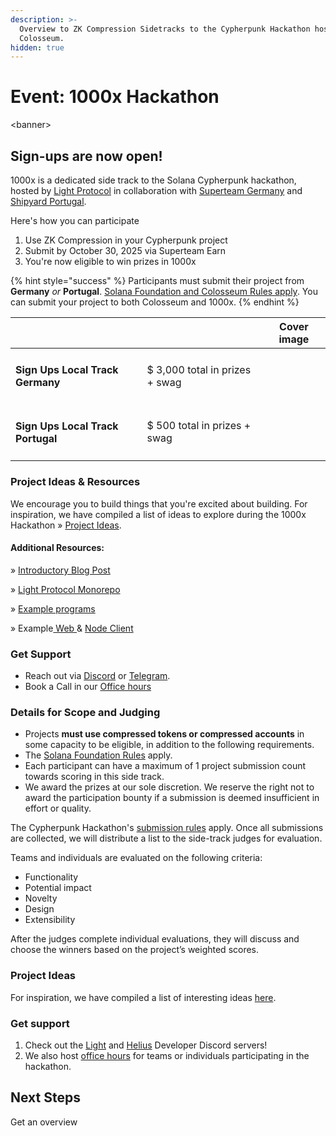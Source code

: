 ```yaml
---
description: >-
  Overview to ZK Compression Sidetracks to the Cypherpunk Hackathon hosted by
  Colosseum.
hidden: true
---
```


# Event: 1000x Hackathon

&#x20;\<banner>



## Sign-ups are now open!

1000x is a dedicated side track to the Solana Cypherpunk hackathon, hosted by [Light Protocol](https://x.com/LightProtocol) in collaboration with [Superteam Germany](https://x.com/SuperteamDE) and [Shipyard Portugal](https://x.com/SolanaPT).&#x20;

Here's how you can participate

1. Use ZK Compression in your Cypherpunk project
2. Submit by October 30, 2025 via Superteam Earn
3. You're now eligible to win prizes in 1000x

{% hint style="success" %}
Participants must submit their project from **Germany** _or_ **Portugal**. [Solana Foundation and Colosseum Rules apply](https://www.colosseum.org/files/Breakout%20Hackathon%20Official%20Rules%202025.pdf). You can submit your project to both Colosseum and 1000x.
{% endhint %}

<table data-card-size="large" data-view="cards"><thead><tr><th></th><th></th><th data-hidden data-card-cover data-type="image">Cover image</th></tr></thead><tbody><tr><td><h4>Sign Ups Local Track Germany</h4></td><td>$ 3,000 total in prizes + swag</td><td></td></tr><tr><td><h4>Sign Ups Local Track Portugal</h4></td><td>$ 500 total in prizes + swag</td><td></td></tr></tbody></table>

### Project Ideas & Resources

We encourage you to build things that you're excited about building. For inspiration, we have compiled a list of ideas to explore during the 1000x Hackathon » [Project Ideas](https://github.com/Lightprotocol/1000x-hackathon/blob/main/ideas.md).

#### **Additional Resources:**

» [Introductory Blog Post](https://www.helius.dev/blog/zk-compression-keynote-breakpoint-2024)

» [Light Protocol Monorepo](https://github.com/Lightprotocol/light-protocol)

» [Example programs](https://github.com/Lightprotocol/program-examples)

» Example[ Web ](https://github.com/Lightprotocol/example-web-client)& [Node Client](https://github.com/Lightprotocol/example-nodejs-client)

### Get Support

* Reach out via [Discord](https://discord.com/invite/CYvjBgzRFP) or [Telegram](https://t.me/tilo_light).
* Book a Call in our [Office hours](https://calendly.com/tilo-light/1000x-office-hours)

### Details for Scope and Judging

* Projects **must use compressed tokens or compressed accounts** in some capacity to be eligible, in addition to the following requirements.
* The [Solana Foundation Rules](https://www.colosseum.org/files/Breakout%20Hackathon%20Official%20Rules%202025.pdf) apply.
* Each participant can have a maximum of 1 project submission count towards scoring in this side track.
* We award the prizes at our sole discretion. We reserve the right not to award the participation bounty if a submission is deemed insufficient in effort or quality.

The Cypherpunk Hackathon's [submission rules](https://www.colosseum.org/files/Breakout%20Hackathon%20Official%20Rules%202025.pdf) apply. Once all submissions are collected, we will distribute a list to the side-track judges for evaluation.

Teams and individuals are evaluated on the following criteria:

* Functionality
* Potential impact
* Novelty
* Design
* Extensibility

After the judges complete individual evaluations, they will discuss and choose the winners based on the project’s weighted scores.

### **Project Ideas**



For inspiration, we have compiled a list of interesting ideas [here](https://github.com/Lightprotocol/1000x-hackathon/).

### **Get support**

1. Check out the [Light](https://discord.gg/CYvjBgzRFP) and [Helius](https://discord.gg/Uzzf6a7zKr) Developer Discord servers!
2. We also host [office hours](https://calendly.com/swen_light/1000x-breakout-hackathon-office-hours) for teams or individuals participating in the hackathon.

## Next Steps

Get an overview &#x20;
